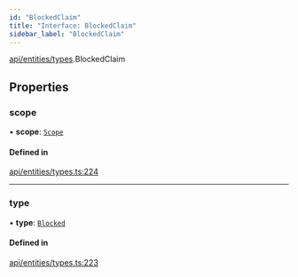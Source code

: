 ```yaml
---
id: "BlockedClaim"
title: "Interface: BlockedClaim"
sidebar_label: "BlockedClaim"
---
```


[api/entities/types](../../../../../modules/API/Entities/Types/Types.md).BlockedClaim

## Properties

### scope

• **scope**: [`Scope`](../Scope/Scope.md)

#### Defined in

[api/entities/types.ts:224](https://github.com/PolymeshAssociation/polymesh-sdk/blob/0dbd0ebd0/src/api/entities/types.ts#L224)

___

### type

• **type**: [`Blocked`](../../../../../enums/API/Entities/Types/ClaimType/ClaimType.md#blocked)

#### Defined in

[api/entities/types.ts:223](https://github.com/PolymeshAssociation/polymesh-sdk/blob/0dbd0ebd0/src/api/entities/types.ts#L223)
